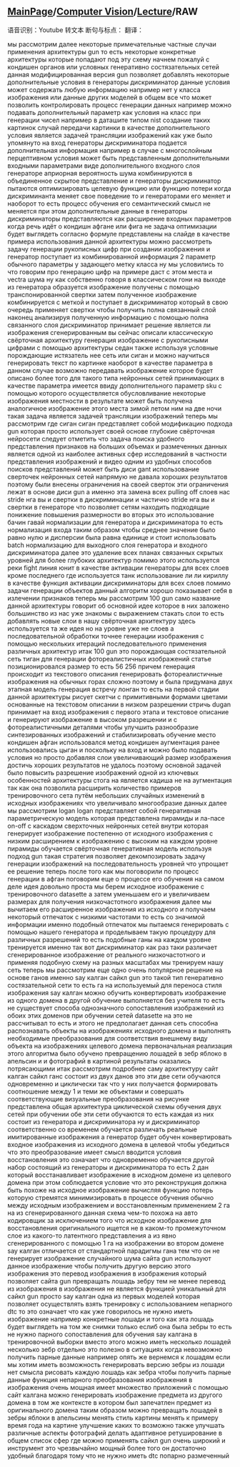 ## [MainPage](../../index.md)/[Computer Vision](../README.md)/[Lecture](../Lecture.md)/RAW

语音识别：Youtube 转文本
断句与标点：
翻译：

мы рассмотрим далее некоторые примечательные частные случаи применения архитектуры gun то есть некоторые конкретные архитектуры которые попадают под эту схему начнем пожалуй с кондишен органов или условных генеративно состязательных сетей данная модифицированная версия gun позволяет добавлять некоторые дополнительные условия в генераторы дискриминатор данные условия может содержать любую информацию например нет у класса изображения или данные других моделей в общем все что может позволить контролировать процесс генерации данных например можно подавать дополнительный параметр как условия на класс при генерации чисел например в даташите типом nist создание таких картинок случай передачи картинки в качестве дополнительного условия является задачей трансляции изображений как уже было упомянуто на вход генераторы дискриминатора подается дополнительная информация например в случае с многослойным перцептивном условия может быть представленным дополнительными входными параметрами виде дополнительного входного слоя генераторе априорная вероятность шума комбинируются в объединенное скрытое представление и генераторы дискриминатор пытаются оптимизировать целевую функцию или функцию потери когда дискриминанта меняет свое поведение то и генераторами его меняет и наоборот то есть процесс обучения его семантический смысл не меняется при этом дополнительные данные в генераторы дискриминаторы представляются как расширение входных параметров когда речь идёт о кондишн афгане или фига не задача оптимизации будет выглядеть согласно формуле представлены на слайде в качестве примера использования данной архитектуры можно рассмотреть задачу генерации рукописных цифр при создании изображения и генератор поступает из комбинированной информация 2 параметр обычного параметры y задающего метку класса ну мы условились то что говорим про генерацию цифр на примере даст с этом места и vectra шума ну как собственно говоря в классическом гони на выходе из генератора образуется изображение получены с помощью транспонированной свертки затем полученное изображение комбинируется с меткой и поступает в дискриминатор который в свою очередь применяет свертки чтобы получить полна связанный слой наконец анализируя полученную информацию с помощью полна связанного слоя дискриминатор принимает решение является ли изображения сгенерированным вы сейчас описали классическую свёрточная архитектуру генерация изображение с рукописными цифрами с помощью архитектуры седан также используя условные порождающие истязатель нее сеть или сиган и можно научиться генерировать текст по картинке наоборот в качестве параметра в данном случае возможно передавать изображение которое будет описано более того для такого типа нейронных сетей принимающих в качестве параметра имеется ввиду дополнительного параметр sku с помощью которого осуществляется обусловливание некоторые изображения местности в результате может быть получена аналогичное изображение этого места зимой летом ним на две ночи такая задача является задачей трансляции изображений теперь мы рассмотрим где сиган сиган представляет собой модификацию подхода gun которая просто использует своей основе глубокие свёрточная нейросети следует отметить что задача поиска удобного представления признаков на больших объемах и размеченных данных является одной из наиболее активных сфер исследований в частности представления изображений и видео одним из удобных способов поисков представлений может быть диси gant использование сверточек нейронных сетей напрямую не давала хороших результатов поэтому были внесены ограничения на своей сверток эти ограничения лежат в основе диси gun а именно эта замена всех pulling off слоев нас stride нга вы и свертки в дискриминации и частично stride нга вы и свертки в генераторе что позволяет сетям находить подходящие понижение повышения размерности во вторых это использование бачин гавай нормализации для генератора и дискриминатора то есть нормализация входа таким образом чтобы среднее значение было равно нулю и дисперсии была равна единице и стоит использовать batch нормализацию для выходного слоя генератора и входного дискриминатора далее это удаление всех планах связанных скрытых уровней для более глубоких архитектур помимо этого используется реки fight линия юнит в качестве активации генераторы для всех слоев кроме последнего где используется танк использование ли ли кириллу в качестве функция активации дискриминаторы для всех слоев помимо задачи генерации объектов данный алгоритм хорошо показывает себя в излечении признаков теперь мы рассмотрим 100 gun само название данной архитектуры говорит об основной идее которое в них заложено большинство из нас уже знакомы с выражением стакать слои то есть добавлять новые слои в нашу свёрточная архитектуру здесь используется та же идея но на уровне уже не слоев а последовательной обработки точнее генерации изображения с помощью нескольких итераций последовательного применения различных архитектур итак 100 gun это порождающая состязательной сеть тиган для генерации фотореалистичных изображений статье позиционировался размер то есть 56 256 причем генерация происходит из текстового описания генерировать фотореалистичные изображения на обычных горах сложно поэтому и была придумана двух этапная модель генерация встречу лонган то есть на первой стадии данной архитектуры рисует скетчи с примитивными формами цветами основанные на текстовом описании в низком разрешении стричь dugan принимает на вход изображения с первого этапа и текстовое описание и генерируют изображение в высоком разрешении и с фотореалистичными деталями чтобы улучшить разнообразие синтезированных изображений и стабилизировать обучение место кондишен афган использовался метод кондишен аугментация ранее использовались цыган и поскольку на вход и можно было подавать условия но просто добавляя слои увеличивающий размер изображения достичь хороших результатов не удалось поэтому основной задачей было повысить разрешение изображений одной из ключевых особенностей архитектуры стога на является кадиша не на аугментация так как она позволила расширить количество примеров тренировочного сета путём небольших случайных изменений в исходных изображениях что увеличивало многообразие данных далее мы рассмотрим logan logan представляет собой генеративная параметрическую модель которая представлена пирамиды и ла-пасе on-off с каскадом сверхточных нейронных сетей внутри которая генерирует изображение постепенно от исходного изображения с низким расширением к изображению с высоким на каждом уровне пирамиды обучается свёрточная генеративная модель используя подход gun такая стратегия позволяет декомпозировать задачу генерации изображений на последовательность уровней что упрощает ее решение теперь после того как мы поговорили по процесс генерации в афган поговорим еще о процессе его обучения на самом деле идея довольно проста мы берем исходное изображение с тренировочного datasette а затем уменьшаем его и увеличиваем размерах для получения низкочастотного изображения далее мы вычитаем его расширенное изображения из исходного и получаем некоторый отпечаток с низкими частотами то есть со значимой информации именно подобный отпечаток мы пытаемся генерировать с помощью нашего генератора и проделываем такую процедуру для различных разрешений то есть подобные ганы на каждом уровне тренируется именно так вот дискриминатор как раз таки различает сгенерированное изображение от реального низкочастотного и применяя подобную схему на разных масштабах мы тренируем нашу сеть теперь мы рассмотрим еще одно очень популярное решение на основе ганов именно say калган сайкл gun это такой тип генеративно состязательной сети то есть га на используемый для переноса стиля изображения say калган можно обучить конвертировать изображение из одного домена в другой обучение выполняется без учителя то есть не существует способа однозначного сопоставления изображений из обоих этих доменов при обучении сетей datasette на это не рассчитывал то есть и этого не предполагает данная сеть способна распознавать объекты на изображениях исходного домена и выполнять необходимые преобразования для соответствия внешнему виду объекта на изображениях целевого домена первоначальная реализация этого алгоритма было обучено превращению лошадей в зебр яблоко в апельсин и и фотографий в картиной результаты оказались потрясающими итак рассмотрим подробнее саму архитектуру сайт калган сайкл ганс состоит из двух данов это эти две сети обучаются одновременно и циклически так что у них получается формировать соотношение между 1 и теми же объектами и совершать соответствующие визуальные преобразования на рисунке представлена общая архитектура циклической схемы обучения двух сетей при обучении обе эти сети обучаются то есть каждая из них состоит из генератора и дискриминатора ну и дискриминатор соответственно со временем обучается различать реальные имитированные изображения а генератор будет обучен конвертировать входное изображения из исходного домена в целевой чтобы убедиться что это преобразование имеет смысл вводится условия восстановления это означает что одновременно обучается другой набор состоящий из генераторы и дискриминатора то есть 2 дан который восстанавливает изображение в исходном домене из целевого домена при этом соблюдается условие что это реконструкция должна быть похоже на исходное изображение вычисляя функцию потерь которую стремятся минимизировать в процессе обучения обычно между исходным изображением и восстановленным применением 2 га на из сгенерированного данная схема чем-то похожа на авто кодировщик за исключением того что исходное изображение для восстановления оригинального ищется не в каком-то промежуточном слое из какого-то латентного представления а из явно сгенерированного с помощью 1 га на изображении во втором домене say калган отличается от стандартной парадигмы гана тем что он не генерирует изображение случайного шума сайта gun используют данное изображение чтобы получить другую версию этого изображения это перевод изображения в изображения который позволяет сайта gun превращать лошадь зебру тем не менее перевод из изображения в изображения не является функцией уникальный для сайкл gun просто say калган одна из первых моделей которая позволяет осуществлять взять тренировку с использованием непарного dtc то это означает что как уже говорилось не нужно иметь изображение например конкретные лошади и того как эта лошадь будет выглядеть на том же снимки только еслиб она была зебры то есть не нужно парного сопоставления для обучения say калгана в тренировочной выборки вместо этого можно иметь несколько лошадей несколько зебр отдельно это полезно в ситуациях когда невозможно получить парные данные например опять же вернемся к лошадям если мы хотим иметь возможность генерировать версию зебры из лошади нет смысла рисовать каждую лошадь как зебра чтобы получить парные данные функция непарного преобразования изображения в изображения очень мощная имеет множество приложений с помощью сайт калгана можно генерировать изображение предмета из другого домена в том же контексте в котором был запечатлен предмет из оригинального домена таким образом можно превращать лошадей в зебры яблоки в апельсины менять стиль картины менять к примеру время года на картине улучшение каких то возможно также улучшать различные аспекты фотографий делать адаптивное ретуширование в общем список сфер где можно применять сайкл gun очень широкий и инструмент это чрезвычайно мощный более того он достаточно удобный благодаря тому что не нужно иметь dtc попарно размеченный 